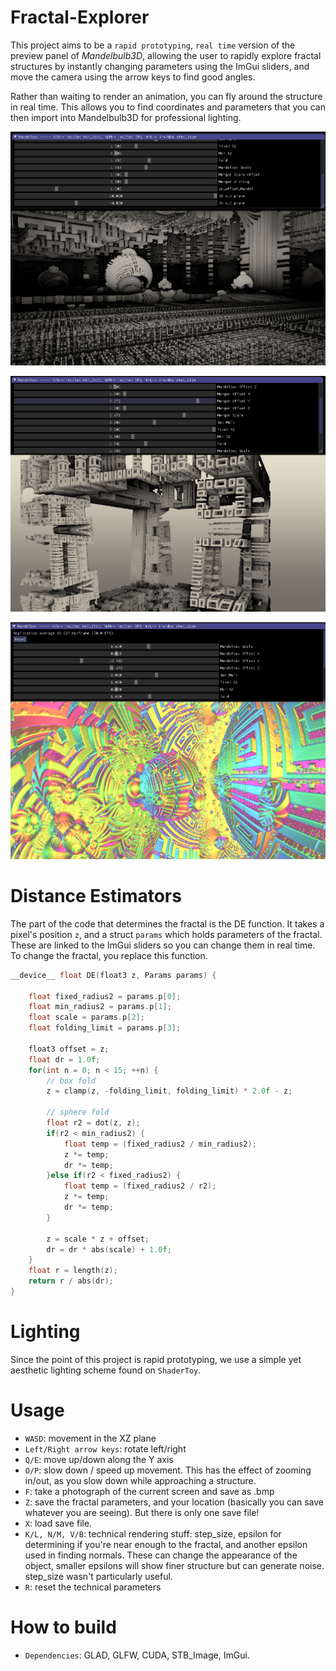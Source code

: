 # Fractal-Explorer

This project aims to be a `rapid prototyping`, `real time` version of the preview panel of *Mandelbulb3D*, allowing the user to rapidly explore fractal structures by instantly changing parameters using the ImGui sliders, and move the camera using the arrow keys to find good angles.

Rather than waiting to render an animation, you can fly around the structure in real time. This allows you to find coordinates and parameters that you can then import into Mandelbulb3D for professional lighting. 

![](https://github.com/ConsciousMachines/Fractal-Explorer/blob/master/img/img_1.png)

![](https://github.com/ConsciousMachines/Fractal-Explorer/blob/master/img/img_2.png)

![](https://github.com/ConsciousMachines/Fractal-Explorer/blob/master/img/img_3.png)

# Distance Estimators 

The part of the code that determines the fractal is the DE function. It takes a pixel's position `z`, and a struct `params` which holds parameters of the fractal. These are linked to the ImGui sliders so you can change them in real time. To change the fractal, you replace this function.

```c++
__device__ float DE(float3 z, Params params) {

    float fixed_radius2 = params.p[0];
    float min_radius2 = params.p[1];
    float scale = params.p[2];
    float folding_limit = params.p[3];

    float3 offset = z;
    float dr = 1.0f;
    for(int n = 0; n < 15; ++n) {
        // box fold 
        z = clamp(z, -folding_limit, folding_limit) * 2.0f - z;

        // sphere fold
        float r2 = dot(z, z);
        if(r2 < min_radius2) {
            float temp = (fixed_radius2 / min_radius2);
            z *= temp;
            dr *= temp;
        }else if(r2 < fixed_radius2) {
            float temp = (fixed_radius2 / r2);
            z *= temp;
            dr *= temp;
        }

        z = scale * z + offset;
        dr = dr * abs(scale) + 1.0f;
    }
    float r = length(z);
    return r / abs(dr);
}
```

# Lighting 

Since the point of this project is rapid prototyping, we use a simple yet aesthetic lighting scheme found on `ShaderToy`. 

# Usage
- `WASD`: movement in the XZ plane
- `Left/Right arrow keys`: rotate left/right
- `Q/E`: move up/down along the Y axis 
- `O/P`: slow down / speed up movement. This has the effect of zooming in/out, as you slow down while approaching a structure. 
- `F`: take a photograph of the current screen and save as .bmp
- `Z`: save the fractal parameters, and your location (basically you can save whatever you are seeing). But there is only one save file!
- `X`: load save file. 
- `K/L, N/M, V/B`: technical rendering stuff: step_size, epsilon for determining if you're near enough to the fractal, and another epsilon used in finding normals. These can change the appearance of the object, smaller epsilons will show finer structure but can generate noise. step_size wasn't particularly useful.
- `R`: reset the technical parameters 

# How to build
- `Dependencies`: GLAD, GLFW, CUDA, STB_Image, ImGui.
